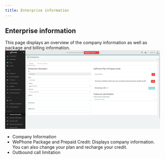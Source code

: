 ```yaml
---
title: Enterprise information
---
```


## Enterprise information

This page displays an overview of the company information as well as package and billing information.
![Enterprise information](/images/enterprise-information.png)

- Company Information
- WePhone Package and Prepaid Credit: Displays company information. You can also change your plan and recharge your credit.
- Outbound call limitation
